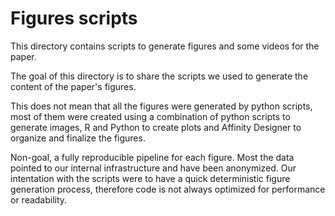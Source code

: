 
# Figures scripts

This directory contains scripts to generate figures and some videos for the paper.

The goal of this directory is to share the scripts we used to generate the content of the paper's figures.

This does not mean that all the figures were generated by python scripts, most of them were created using a combination of python scripts to generate images, R and Python to create plots and Affinity Designer to organize and finalize the figures.

Non-goal, a fully reproducible pipeline for each figure. Most the data pointed to our internal infrastructure and have been anonymized. Our intentation with the scripts were to have a quick deterministic figure generation process, therefore code is not always optimized for performance or readability.
